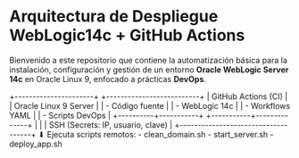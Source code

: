 #  Arquitectura de Despliegue WebLogic14c + GitHub Actions

Bienvenido a este repositorio que contiene la automatización básica para la instalación, configuración y gestión de un entorno **Oracle WebLogic Server 14c** en Oracle Linux 9, enfocado a prácticas **DevOps**.

+----------------------+        +--------------------------+
| GitHub Actions (CI)  |        |   Oracle Linux 9 Server   |
| - Código fuente      |        |   - WebLogic 14c          |
| - Workflows YAML     |        |   - Scripts DevOps        |
+----------+-----------+        +-----------+--------------+
           |                                    |
           |  SSH (Secrets: IP, usuario, clave) |
           +------------------------------------+
                         ⬇
             Ejecuta scripts remotos:
             - clean_domain.sh
             - start_server.sh
             - deploy_app.sh 

